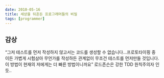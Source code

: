 ```yaml
---
date: 2010-05-16
title: 세상을 뒤흔든 프로그래머들의 비밀
tags: [programmer]
---
```


## 감상
“그저 테스트를 먼저 작성하지 않고서는 코드를 생성할 수 없습니다…프로토타이핑 중이든 가볍게 시험삼아 무언가를 작성하든 관계없이 무조건 테스트를 먼저만들 것입니다. 이 방법이 현재의 저에게는 더 빠른 방법이니까요” 로드존슨은 강한 TDD 원칙주의자 인듯..
